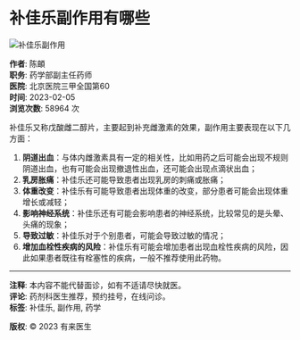 # 补佳乐副作用有哪些

![补佳乐副作用](https://file.youlai.cn/cnkfile1/M02/9B/87/34FBF53A05F159B71CE6DC6226019B87.jpg?x-oss-process=image/resize,w_360,m_lfit)

**作者**: 陈頔  
**职务**: 药学部副主任药师  
**医院**: 北京医院三甲全国第60  
**时间**: 2023-02-05  
**浏览次数**: 58964 次  

补佳乐又称戊酸雌二醇片，主要起到补充雌激素的效果，副作用主要表现在以下几方面：

1. **阴道出血**：与体内雌激素具有一定的相关性，比如用药之后可能会出现不规则阴道出血，也有可能会出现撤退性出血，还可能会出现点滴状出血；
2. **乳房胀痛**：补佳乐还可能导致患者出现乳房的刺痛或胀痛；
3. **体重改变**：补佳乐有可能导致患者出现体重的改变，部分患者可能会出现体重增长或减轻；
4. **影响神经系统**：补佳乐还有可能会影响患者的神经系统，比较常见的是头晕、头痛的现象；
5. **导致过敏**：补佳乐对于个别患者，可能会导致过敏的情况；
6. **增加血栓性疾病的风险**：补佳乐有可能会增加患者出现血栓性疾病的风险，因此如果患者既往有栓塞性的疾病，一般不推荐使用此药物。

---

**注释**: 本内容不能代替面诊，如有不适请尽快就医。  
**评论**: 药剂科医生推荐，预约挂号，在线问诊。  
**标签**: 补佳乐, 副作用, 药学  

**版权**: © 2023 有来医生
<!-- tcd_original_link https://m.youlai.cn/video/article/8669028ha8.html -->
